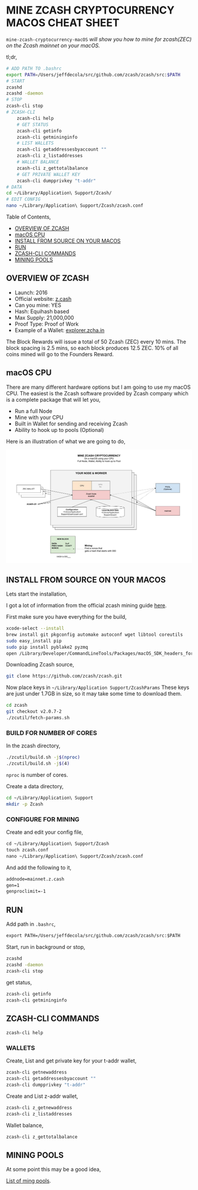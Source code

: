 # MINE ZCASH CRYPTOCURRENCY MACOS CHEAT SHEET

`mine-zcash-cryptocurrency-macOS` _will show you how to mine for zcash(ZEC) on the
Zcash mainnet on your macOS._

tl;dr,

```bash
# ADD PATH TO .bashrc
export PATH=/Users/jeffdecola/src/github.com/zcash/zcash/src:$PATH
# START
zcashd
zcashd -daemon
# STOP
zcash-cli stop
# ZCASH-CLI
    zcash-cli help
    # GET STATUS
    zcash-cli getinfo
    zcash-cli getmininginfo
    # LIST WALLETS
    zcash-cli getaddressesbyaccount ""
    zcash-cli z_listaddresses
    # WALLET BALANCE
    zcash-cli z_gettotalbalance
    # GET PRIVATE WALLET KEY
    zcash-cli dumpprivkey "t-addr"
# DATA
cd ~/Library/Application\ Support/Zcash/
# EDIT CONFIG
nano ~/Library/Application\ Support/Zcash/zcash.conf
```

Table of Contents,

* [OVERVIEW OF ZCASH](https://github.com/JeffDeCola/my-cheat-sheets/tree/master/software/development/software-architectures/blockchain/mine-zcash-cryptocurrency-macos#overview-of-zcash)
* [macOS CPU](https://github.com/JeffDeCola/my-cheat-sheets/tree/master/software/development/software-architectures/blockchain/mine-zcash-cryptocurrency-macos#macos-cpu)
* [INSTALL FROM SOURCE ON YOUR MACOS](https://github.com/JeffDeCola/my-cheat-sheets/tree/master/software/development/software-architectures/blockchain/mine-zcash-cryptocurrency-macos#install-from-source-on-your-macos)
* [RUN](https://github.com/JeffDeCola/my-cheat-sheets/tree/master/software/development/software-architectures/blockchain/mine-zcash-cryptocurrency-macos#run)
* [ZCASH-CLI COMMANDS](https://github.com/JeffDeCola/my-cheat-sheets/tree/master/software/development/software-architectures/blockchain/mine-zcash-cryptocurrency-macos#zcash-cli-commands)
* [MINING POOLS](https://github.com/JeffDeCola/my-cheat-sheets/tree/master/software/development/software-architectures/blockchain/mine-zcash-cryptocurrency-macos#mining-pools)

## OVERVIEW OF ZCASH

* Launch: 2016
* Official website:
  [z.cash](https://z.cash/)
* Can you mine: YES
* Hash: Equihash based
* Max Supply: 21,000,000
* Proof Type: Proof of Work
* Example of a Wallet:
  [explorer.zcha.in](https://explorer.zcha.in/accounts/t1h1xStMimJTxAo9DvLY7koDj9UkKDACtxb)

The Block Rewards will issue a total of 50 Zcash (ZEC) every 10 mins.
The block spacing is 2.5 mins, so each block produces 12.5 ZEC.
10% of all coins mined will go to the Founders Reward.

## macOS CPU

There are many different hardware options but I am going to use
my macOS CPU. The easiest is the Zcash software provided by
Zcash company which is a complete package that will let you,

* Run a full Node
* Mine with your CPU
* Built in Wallet for sending and receiving Zcash
* Ability to hook up to pools (Optional)

Here is an illustration of what we are going to do,

![IMAGE - mine-zcash-cryptocurrency-macos - IMAGE](../../../../../docs/pics/mine-zcash-cryptocurrency-macos.jpg)

## INSTALL FROM SOURCE ON YOUR MACOS

Lets start the installation,

I got a lot of information from the official zcash mining guide
[here](https://zcash.readthedocs.io/en/latest/rtd_pages/zcash_mining_guide.html).

First make sure you have everything for the build,

```bash
xcode-select --install
brew install git pkgconfig automake autoconf wget libtool coreutils
sudo easy_install pip
sudo pip install pyblake2 pyzmq
open /Library/Developer/CommandLineTools/Packages/macOS_SDK_headers_for_macOS_10.14.pkg
```

Downloading Zcash source,

```bash
git clone https://github.com/zcash/zcash.git
```

Now place keys in `~/Library/Application Support/ZcashParams`
These keys are just under 1.7GB in size, so it
may take some time to download them.

```bash
cd zcash
git checkout v2.0.7-2
./zcutil/fetch-params.sh
```

### BUILD FOR NUMBER OF CORES

In the zcash directory,

```bash
./zcutil/build.sh -j$(nproc)
./zcutil/build.sh -j$(4)
```

`nproc` is number of cores.

Create a data directory,

```bash
cd ~/Library/Application\ Support
mkdir -p Zcash
```

### CONFIGURE FOR MINING

Create and edit your config file,

```txt
cd ~/Library/Application\ Support/Zcash
touch zcash.conf
nano ~/Library/Application\ Support/Zcash/zcash.conf
```

And add the following to it,

```txt
addnode=mainnet.z.cash
gen=1
genproclimit=-1
```

## RUN

Add path in `.bashrc`,

```txt
export PATH=/Users/jeffdecola/src/github.com/zcash/zcash/src:$PATH
```

Start, run in background or stop,

```bash
zcashd
zcashd -daemon
zcash-cli stop
```

get status,

```bash
zcash-cli getinfo
zcash-cli getmininginfo
```

## ZCASH-CLI COMMANDS

```bash
zcash-cli help
```

### WALLETS

Create, List and get private key for your t-addr wallet,

```bash
zcash-cli getnewaddress
zcash-cli getaddressesbyaccount ""
zcash-cli dumpprivkey "t-addr"
```

Create and List z-addr wallet,

```bash
zcash-cli z_getnewaddress
zcash-cli z_listaddresses
```

Wallet balance,

```bash
zcash-cli z_gettotalbalance
```

## MINING POOLS

At some point this may be a good idea,

[List of ming pools](https://www.zcashcommunity.com/mining/mining-pools/).
